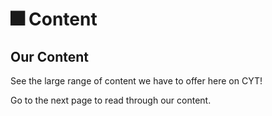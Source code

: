 # 🎆 Content

## Our Content

See the large range of content we have to offer here on CYT!



Go to the next page to read through our content.

